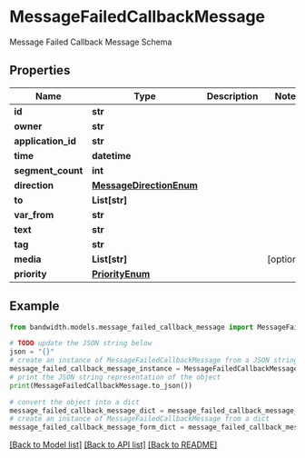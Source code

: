 # MessageFailedCallbackMessage

Message Failed Callback Message Schema

## Properties

Name | Type | Description | Notes
------------ | ------------- | ------------- | -------------
**id** | **str** |  | 
**owner** | **str** |  | 
**application_id** | **str** |  | 
**time** | **datetime** |  | 
**segment_count** | **int** |  | 
**direction** | [**MessageDirectionEnum**](MessageDirectionEnum.md) |  | 
**to** | **List[str]** |  | 
**var_from** | **str** |  | 
**text** | **str** |  | 
**tag** | **str** |  | 
**media** | **List[str]** |  | [optional] 
**priority** | [**PriorityEnum**](PriorityEnum.md) |  | 

## Example

```python
from bandwidth.models.message_failed_callback_message import MessageFailedCallbackMessage

# TODO update the JSON string below
json = "{}"
# create an instance of MessageFailedCallbackMessage from a JSON string
message_failed_callback_message_instance = MessageFailedCallbackMessage.from_json(json)
# print the JSON string representation of the object
print(MessageFailedCallbackMessage.to_json())

# convert the object into a dict
message_failed_callback_message_dict = message_failed_callback_message_instance.to_dict()
# create an instance of MessageFailedCallbackMessage from a dict
message_failed_callback_message_form_dict = message_failed_callback_message.from_dict(message_failed_callback_message_dict)
```
[[Back to Model list]](../README.md#documentation-for-models) [[Back to API list]](../README.md#documentation-for-api-endpoints) [[Back to README]](../README.md)


